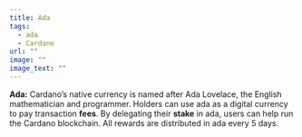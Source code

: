 ```yaml
---
title: Ada
tags:
  - ada
  - Cardano
url: ""
image: ""
image_text: ""
---
```


**Ada:** Cardano’s native currency is named after Ada Lovelace, the English mathematician and programmer. Holders can use ada as a digital currency to pay transaction **fees**. By delegating their **stake** in ada, users can help run the Cardano blockchain. All rewards are distributed in ada every 5 days.
